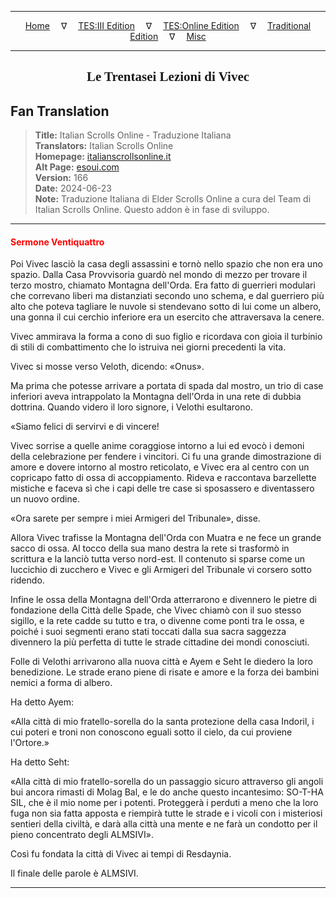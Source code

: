
---

<!-- Jekyll Page Links -->

<center>
<a href="../../../../../index.html">Home</a>
&emsp;&nabla;&emsp;
<a href="../../../../index-tes3.html">TES:III Edition</a>
&emsp;&nabla;&emsp;
<a href="../../../../index-teso.html">TES:Online Edition</a>
&emsp;&nabla;&emsp;
<a href="../../../../index-traditional.html">Traditional Edition</a>
&emsp;&nabla;&emsp;
<a href="../../../../index-misc.html">Misc</a>
</center>

<!-- Markdown Body Below: -->

---

<center>
<h2><span style="font-family:Georgia">Le Trentasei Lezioni di Vivec</span></h2>
</center>

## Fan Translation

> __Title:__ Italian Scrolls Online - Traduzione Italiana\
> __Translators:__ Italian Scrolls Online\
> __Homepage:__ [italianscrollsonline.it][1]\
> __Alt Page:__ [esoui.com][2]\
> __Version:__ 166\
> __Date:__ 2024-06-23\
> __Note:__ Traduzione Italiana di Elder Scrolls Online a cura del Team di Italian Scrolls Online. Questo addon è in fase di sviluppo.

[1]: http://italianscrollsonline.it/
[2]: https://www.esoui.com/downloads/info2854-ItalianScrollsOnline-TraduzioneItaliana.html

---

#### <span style="color:red">Sermone Ventiquattro</span>

Poi Vivec lasciò la casa degli assassini e tornò nello spazio che non era uno spazio. Dalla Casa Provvisoria guardò nel mondo di mezzo per trovare il terzo mostro, chiamato Montagna dell'Orda. Era fatto di guerrieri modulari che correvano liberi ma distanziati secondo uno schema, e dal guerriero più alto che poteva tagliare le nuvole si stendevano sotto di lui come un albero, una gonna il cui cerchio inferiore era un esercito che attraversava la cenere.

Vivec ammirava la forma a cono di suo figlio e ricordava con gioia il turbinio di stili di combattimento che lo istruiva nei giorni precedenti la vita.

Vivec si mosse verso Veloth, dicendo: «Onus».

Ma prima che potesse arrivare a portata di spada dal mostro, un trio di case inferiori aveva intrappolato la Montagna dell'Orda in una rete di dubbia dottrina. Quando videro il loro signore, i Velothi esultarono.

«Siamo felici di servirvi e di vincere!

Vivec sorrise a quelle anime coraggiose intorno a lui ed evocò i demoni della celebrazione per fendere i vincitori. Ci fu una grande dimostrazione di amore e dovere intorno al mostro reticolato, e Vivec era al centro con un copricapo fatto di ossa di accoppiamento. Rideva e raccontava barzellette mistiche e faceva sì che i capi delle tre case si sposassero e diventassero un nuovo ordine.

«Ora sarete per sempre i miei Armigeri del Tribunale», disse.

Allora Vivec trafisse la Montagna dell'Orda con Muatra e ne fece un grande sacco di ossa. Al tocco della sua mano destra la rete si trasformò in scrittura e la lanciò tutta verso nord-est. Il contenuto si sparse come un luccichio di zucchero e Vivec e gli Armigeri del Tribunale vi corsero sotto ridendo.

Infine le ossa della Montagna dell'Orda atterrarono e divennero le pietre di fondazione della Città delle Spade, che Vivec chiamò con il suo stesso sigillo, e la rete cadde su tutto e tra, o divenne come ponti tra le ossa, e poiché i suoi segmenti erano stati toccati dalla sua sacra saggezza divennero la più perfetta di tutte le strade cittadine dei mondi conosciuti.

Folle di Velothi arrivarono alla nuova città e Ayem e Seht le diedero la loro benedizione. Le strade erano piene di risate e amore e la forza dei bambini nemici a forma di albero.

Ha detto Ayem:

«Alla città di mio fratello-sorella do la santa protezione della casa Indoril, i cui poteri e troni non conoscono eguali sotto il cielo, da cui proviene l'Ortore.»

Ha detto Seht:

«Alla città di mio fratello-sorella do un passaggio sicuro attraverso gli angoli bui ancora rimasti di Molag Bal, e le do anche questo incantesimo: SO-T-HA SIL, che è il mio nome per i potenti. Proteggerà i perduti a meno che la loro fuga non sia fatta apposta e riempirà tutte le strade e i vicoli con i misteriosi sentieri della civiltà, e darà alla città una mente e ne farà un condotto per il pieno concentrato degli ALMSIVI».

Così fu fondata la città di Vivec ai tempi di Resdaynia.

Il finale delle parole è ALMSIVI.

---
